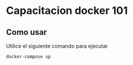 # Capacitacion docker 101

Como usar
--
Utilice el siguiente comando para ejecutar

    
    docker-compose up
     
